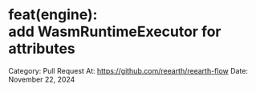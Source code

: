 # feat(engine): add WasmRuntimeExecutor for attributes

Category: Pull Request
At: https://github.com/reearth/reearth-flow
Date: November 22, 2024